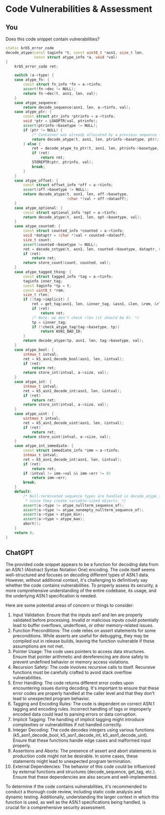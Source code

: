 # Code Vulnerabilities & Assessment

## You
Does this code snippet contain vulnerabilities?
```cpp
static krb5_error_code
decode_atype(const taginfo *t, const uint8_t *asn1, size_t len,
             const struct atype_info *a, void *val)
{
    krb5_error_code ret;

    switch (a->type) {
    case atype_fn: {
        const struct fn_info *fn = a->tinfo;
        assert(fn->dec != NULL);
        return fn->dec(t, asn1, len, val);
    }
    case atype_sequence:
        return decode_sequence(asn1, len, a->tinfo, val);
    case atype_ptr: {
        const struct ptr_info *ptrinfo = a->tinfo;
        void *ptr = LOADPTR(val, ptrinfo);
        assert(ptrinfo->basetype != NULL);
        if (ptr != NULL) {
            /* Container was already allocated by a previous sequence field. */
            return decode_atype(t, asn1, len, ptrinfo->basetype, ptr);
        } else {
            ret = decode_atype_to_ptr(t, asn1, len, ptrinfo->basetype, &ptr);
            if (ret)
                return ret;
            STOREPTR(ptr, ptrinfo, val);
            break;
        }
    }
    case atype_offset: {
        const struct offset_info *off = a->tinfo;
        assert(off->basetype != NULL);
        return decode_atype(t, asn1, len, off->basetype,
                            (char *)val + off->dataoff);
    }
    case atype_optional: {
        const struct optional_info *opt = a->tinfo;
        return decode_atype(t, asn1, len, opt->basetype, val);
    }
    case atype_counted: {
        const struct counted_info *counted = a->tinfo;
        void *dataptr = (char *)val + counted->dataoff;
        size_t count;
        assert(counted->basetype != NULL);
        ret = decode_cntype(t, asn1, len, counted->basetype, dataptr, &count);
        if (ret)
            return ret;
        return store_count(count, counted, val);
    }
    case atype_tagged_thing: {
        const struct tagged_info *tag = a->tinfo;
        taginfo inner_tag;
        const taginfo *tp = t;
        const uint8_t *rem;
        size_t rlen;
        if (!tag->implicit) {
            ret = get_tag(asn1, len, &inner_tag, &asn1, &len, &rem, &rlen);
            if (ret)
                return ret;
            /* Note: we don't check rlen (it should be 0). */
            tp = &inner_tag;
            if (!check_atype_tag(tag->basetype, tp))
                return ASN1_BAD_ID;
        }
        return decode_atype(tp, asn1, len, tag->basetype, val);
    }
    case atype_bool: {
        intmax_t intval;
        ret = k5_asn1_decode_bool(asn1, len, &intval);
        if (ret)
            return ret;
        return store_int(intval, a->size, val);
    }
    case atype_int: {
        intmax_t intval;
        ret = k5_asn1_decode_int(asn1, len, &intval);
        if (ret)
            return ret;
        return store_int(intval, a->size, val);
    }
    case atype_uint: {
        uintmax_t intval;
        ret = k5_asn1_decode_uint(asn1, len, &intval);
        if (ret)
            return ret;
        return store_uint(intval, a->size, val);
    }
    case atype_int_immediate: {
        const struct immediate_info *imm = a->tinfo;
        intmax_t intval;
        ret = k5_asn1_decode_int(asn1, len, &intval);
        if (ret)
            return ret;
        if (intval != imm->val && imm->err != 0)
            return imm->err;
        break;
    }
    default:
        /* Null-terminated sequence types are handled in decode_atype_to_ptr,
         * since they create variable-sized objects. */
        assert(a->type != atype_nullterm_sequence_of);
        assert(a->type != atype_nonempty_nullterm_sequence_of);
        assert(a->type > atype_min);
        assert(a->type < atype_max);
        abort();
    }
    return 0;
}
```

## ChatGPT
The provided code snippet appears to be a function for decoding data from an ASN.1 (Abstract Syntax Notation One) encoding. The code itself seems well-structured and focuses on decoding different types of ASN.1 data. However, without additional context, it's challenging to definitively say whether the code contains vulnerabilities. To properly assess its security, a more comprehensive understanding of the entire codebase, its usage, and the underlying ASN.1 specification is needed.

Here are some potential areas of concern or things to consider:

1. Input Validation: Ensure that the inputs asn1 and len are properly validated before processing. Invalid or malicious inputs could potentially lead to buffer overflows, underflows, or other memory-related issues.
2. Function Preconditions: The code relies on assert statements for some preconditions. While asserts are useful for debugging, they may be compiled out in release builds, leaving the function vulnerable if these assumptions are not met.
3. Pointer Usage: The code uses pointers to access data structures. Ensure that pointer arithmetic and dereferencing are done safely to prevent undefined behavior or memory access violations.
4. Recursion Safety: The code involves recursive calls to itself. Recursive functions must be carefully crafted to avoid stack overflow vulnerabilities.
5. Error Handling: The code returns different error codes upon encountering issues during decoding. It's important to ensure that these error codes are properly handled at the caller level and that they don't lead to unexpected program behavior.
6. Tagging and Encoding Rules: The code is dependent on correct ASN.1 tagging and encoding rules. Incorrect handling of tags or improperly encoded data could lead to parsing errors or data corruption.
7. Implicit Tagging: The handling of implicit tagging might introduce complexities or vulnerabilities if not handled correctly.
8. Integer Decoding: The code decodes integers using various functions (k5_asn1_decode_bool, k5_asn1_decode_int, k5_asn1_decode_uint). Ensure that these functions handle edge cases and malformed input properly.
9. Assertions and Aborts: The presence of assert and abort statements in production code might not be desirable. In some cases, these statements might lead to unexpected program termination.
10. External Dependencies: The behavior of this code could be influenced by external functions and structures (decode_sequence, get_tag, etc.). Ensure that these dependencies are also secure and well-implemented.

To determine if the code contains vulnerabilities, it's recommended to conduct a thorough code review, including static code analysis and dynamic testing. Additionally, understanding the larger context in which this function is used, as well as the ASN.1 specifications being handled, is crucial for a comprehensive security assessment.

